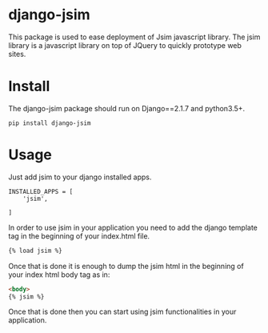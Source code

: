 # django-jsim

This package is used to ease deployment of Jsim javascript library. 
The jsim library is a javascript library on top of JQuery to quickly
prototype web sites.

# Install

The django-jsim package should run on Django==2.1.7 and python3.5+.

~~~
pip install django-jsim
~~~

# Usage

Just add jsim to your django installed apps.

~~~ppython
INSTALLED_APPS = [
    'jsim',

]
~~~

In order to use jsim in your application you need to add the django template tag
in the beginning of your index.html file.

~~~html
{% load jsim %}

~~~

Once that is done it is enough to dump the jsim html in the beginning
of your index html body tag as in:

~~~html
<body>
{% jsim %}

~~~

Once that is done then you can start using jsim functionalities in your application.
